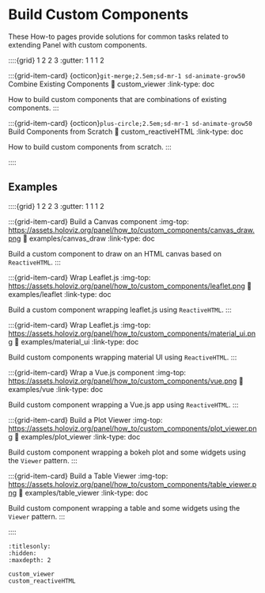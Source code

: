 # Build Custom Components

These How-to pages provide solutions for common tasks related to extending Panel with custom components.

::::{grid} 1 2 2 3
:gutter: 1 1 1 2

:::{grid-item-card} {octicon}`git-merge;2.5em;sd-mr-1 sd-animate-grow50` Combine Existing Components
:link: custom_viewer
:link-type: doc

How to build custom components that are combinations of existing components.
:::

:::{grid-item-card} {octicon}`plus-circle;2.5em;sd-mr-1 sd-animate-grow50` Build Components from Scratch
:link: custom_reactiveHTML
:link-type: doc

How to build custom components from scratch.
:::

::::

## Examples

::::{grid} 1 2 2 3
:gutter: 1 1 1 2

:::{grid-item-card} Build a Canvas component
:img-top: https://assets.holoviz.org/panel/how_to/custom_components/canvas_draw.png
:link: examples/canvas_draw
:link-type: doc

Build a custom component to draw on an HTML canvas based on `ReactiveHTML`.
:::

:::{grid-item-card} Wrap Leaflet.js
:img-top: https://assets.holoviz.org/panel/how_to/custom_components/leaflet.png
:link: examples/leaflet
:link-type: doc

Build a custom component wrapping leaflet.js using `ReactiveHTML`.
:::

:::{grid-item-card} Wrap Leaflet.js
:img-top: https://assets.holoviz.org/panel/how_to/custom_components/material_ui.png
:link: examples/material_ui
:link-type: doc

Build custom components wrapping material UI using `ReactiveHTML`.
:::

:::{grid-item-card} Wrap a Vue.js component
:img-top: https://assets.holoviz.org/panel/how_to/custom_components/vue.png
:link: examples/vue
:link-type: doc

Build custom component wrapping a Vue.js app using `ReactiveHTML`.
:::

:::{grid-item-card} Build a Plot Viewer
:img-top: https://assets.holoviz.org/panel/how_to/custom_components/plot_viewer.png
:link: examples/plot_viewer
:link-type: doc

Build custom component wrapping a bokeh plot and some widgets using the `Viewer` pattern.
:::

:::{grid-item-card} Build a Table Viewer
:img-top: https://assets.holoviz.org/panel/how_to/custom_components/table_viewer.png
:link: examples/table_viewer
:link-type: doc

Build custom component wrapping a table and some widgets using the `Viewer` pattern.
:::

::::

```{toctree}
:titlesonly:
:hidden:
:maxdepth: 2

custom_viewer
custom_reactiveHTML
```
